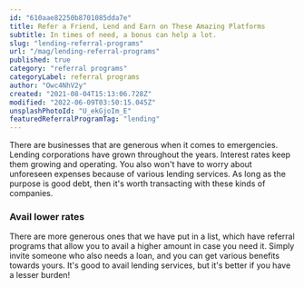 ```yaml
---
id: "610aae82250b8701085dda7e"
title: Refer a Friend, Lend and Earn on These Amazing Platforms
subtitle: In times of need, a bonus can help a lot.
slug: "lending-referral-programs"
url: "/mag/lending-referral-programs"
published: true
category: "referral programs"
categoryLabel: referral programs
author: "Owc4NhV2y"
created: "2021-08-04T15:13:06.728Z"
modified: "2022-06-09T03:50:15.045Z"
unsplashPhotoId: "U_ekGjoIm_E"
featuredReferralProgramTag: "lending"
---
```

There are businesses that are generous when it comes to emergencies. Lending corporations have grown throughout the years. Interest rates keep them growing and operating. You also won't have to worry about unforeseen expenses because of various lending services. As long as the purpose is good debt, then it's worth transacting with these kinds of companies.

### **Avail lower rates**

There are more generous ones that we have put in a list, which have referral programs that allow you to avail a higher amount in case you need it. Simply invite someone who also needs a loan, and you can get various benefits towards yours. It's good to avail lending services, but it's better if you have a lesser burden!